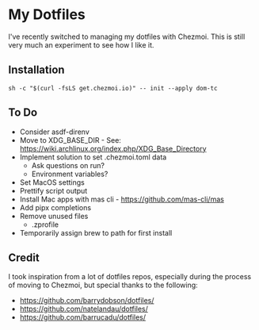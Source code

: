 # My Dotfiles

I've recently switched to managing my dotfiles with Chezmoi. This is still very much an experiment to see how I like it.

## Installation
`sh -c "$(curl -fsLS get.chezmoi.io)" -- init --apply dom-tc`

## To Do

- Consider asdf-direnv
- Move to XDG_BASE_DIR - See: https://wiki.archlinux.org/index.php/XDG_Base_Directory
- Implement solution to set .chezmoi.toml data
  - Ask questions on run?
  - Environment variables?
- Set MacOS settings
- Prettify script output
- Install Mac apps with mas cli - https://github.com/mas-cli/mas
- Add pipx completions
- Remove unused files
  - .zprofile
- Temporarily assign brew to path for first install

## Credit

I took inspiration from a lot of dotfiles repos, especially during the process of moving to Chezmoi, but special thanks to the following:

- https://github.com/barrydobson/dotfiles/
- https://github.com/natelandau/dotfiles/
- https://github.com/barrucadu/dotfiles/
